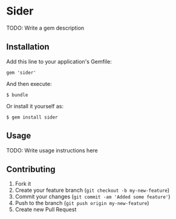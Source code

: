 # Sider

TODO: Write a gem description

## Installation

Add this line to your application's Gemfile:

    gem 'sider'

And then execute:

    $ bundle

Or install it yourself as:

    $ gem install sider

## Usage

TODO: Write usage instructions here

## Contributing

1. Fork it
2. Create your feature branch (`git checkout -b my-new-feature`)
3. Commit your changes (`git commit -am 'Added some feature'`)
4. Push to the branch (`git push origin my-new-feature`)
5. Create new Pull Request
